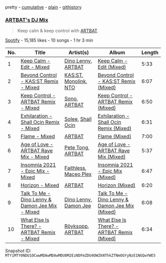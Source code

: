 pretty - [cumulative](/playlists/cumulative/37i9dQZF1DX3sZpm7aIEYp.md) - [plain](/playlists/plain/37i9dQZF1DX3sZpm7aIEYp) - [githistory](https://github.githistory.xyz/mackorone/spotify-playlist-archive/blob/main/playlists/plain/37i9dQZF1DX3sZpm7aIEYp)

### [ARTBAT's DJ Mix](https://open.spotify.com/playlist/37i9dQZF1DX3sZpm7aIEYp)

> Keep calm & keep control with <a href="spotify:artist:3BkRu2TGd2I1uBxZKddfg1">ARTBAT</a>.

[Spotify](https://open.spotify.com/user/spotify) - 15,185 likes - 10 songs - 1 hr 3 min

| No. | Title | Artist(s) | Album | Length |
|---|---|---|---|---|
| 1 | [Keep Calm \- Edit \- Mixed](https://open.spotify.com/track/6wBZI7lgYJdw83UpL4yUIB) | [Dino Lenny](https://open.spotify.com/artist/7il6z1RANNDWYlYnIevd4L), [ARTBAT](https://open.spotify.com/artist/3BkRu2TGd2I1uBxZKddfg1) | [Keep Calm \- Edit \(Mixed\)](https://open.spotify.com/album/7zSxJN0OD6FecLmxB1r5oH) | 5:33 |
| 2 | [Beyond Control \- KAS:ST Remix \- Mixed](https://open.spotify.com/track/54TieTABtrDWBTT3bSKTav) | [KAS:ST](https://open.spotify.com/artist/7orlzf5LTqSnCzURkZFebN), [Monolink](https://open.spotify.com/artist/2I4hRNCYkPKJQlkoEZKjYx), [NTO](https://open.spotify.com/artist/7ry8L53T4oJtSIogGYuioq) | [Beyond Control \- KAS:ST Remix \(Mixed\)](https://open.spotify.com/album/3LfTfWq2C4nYMLoNZ0HLWA) | 6:07 |
| 3 | [Keep Control \- ARTBAT Remix \- Mixed](https://open.spotify.com/track/6FS53dlBkMU4PuWKherVB5) | [Sono](https://open.spotify.com/artist/7vBGVjjUKLWS8zLNSYwVVC), [ARTBAT](https://open.spotify.com/artist/3BkRu2TGd2I1uBxZKddfg1) | [Keep Control \- ARTBAT Remix \(Mixed\)](https://open.spotify.com/album/7vGh9VCUvwr0lSItS1sp1z) | 6:50 |
| 4 | [Exhilaration \- Shall Ocin Remix \- Mixed](https://open.spotify.com/track/5KHuyBALh6MAA4FvCpd73N) | [Solee](https://open.spotify.com/artist/0r0m8up7CjS8TJodH2HX7C), [Shall Ocin](https://open.spotify.com/artist/6OP6u8D2Icl5qmrCbyTY7M) | [Exhilaration \- Shall Ocin Remix \(Mixed\)](https://open.spotify.com/album/05wnRqwHLv9hgqnbUkLiaN) | 6:31 |
| 5 | [Flame \- Mixed](https://open.spotify.com/track/1wP7n0h2mu7PlN9ovygGVC) | [ARTBAT](https://open.spotify.com/artist/3BkRu2TGd2I1uBxZKddfg1) | [Flame \(Mixed\)](https://open.spotify.com/album/05J8BntyxXin80fESoILTb) | 7:00 |
| 6 | [Age of Love \- ARTBAT Rave Mix \- Mixed](https://open.spotify.com/track/6COzI5bvthG1w1OTlmHquQ) | [Pete Tong](https://open.spotify.com/artist/6n1t55WMsSIUFHrAL4mUsB), [ARTBAT](https://open.spotify.com/artist/3BkRu2TGd2I1uBxZKddfg1) | [Age of Love \- ARTBAT Rave Mix \(Mixed\)](https://open.spotify.com/album/2b6d8Gvw1jvtWwQ9Nw8xxa) | 5:37 |
| 7 | [Insomnia 2021 \- Epic Mix \- Mixed](https://open.spotify.com/track/0boVo6NhTLZ1nuYitV9LLu) | [Faithless](https://open.spotify.com/artist/5kLyhOcVNlVIifeilSDECg), [Maceo Plex](https://open.spotify.com/artist/3TXQ1ddouwQAI78hV4hXDj) | [Insomnia 2021 \- Epic Mix \(Mixed\)](https://open.spotify.com/album/4gFjPPyzDhRG8tRRd6Fzm1) | 6:47 |
| 8 | [Horizon \- Mixed](https://open.spotify.com/track/0QmRvDXwejGYpaC5yhLYFr) | [ARTBAT](https://open.spotify.com/artist/3BkRu2TGd2I1uBxZKddfg1) | [Horizon \(Mixed\)](https://open.spotify.com/album/1Vs4aPWSHTeDiYCnF1eHTE) | 6:20 |
| 9 | [Talk To Me \- Dino Lenny & Damon Jee Mix \- Mixed](https://open.spotify.com/track/5TGP98PC1nWVp1vW7WedU1) | [Dino Lenny](https://open.spotify.com/artist/7il6z1RANNDWYlYnIevd4L), [Damon Jee](https://open.spotify.com/artist/0nyA3iBk3cFZvBsQalv78d) | [Talk To Me \- Dino Lenny & Damon Jee Mix \(Mixed\)](https://open.spotify.com/album/2Om6FRD6KDq2k9QTPF93wH) | 6:08 |
| 10 | [What Else Is There? \- ARTBAT Remix \- Mixed](https://open.spotify.com/track/4D6SVvNeOGIJOJOh6fXgP3) | [Röyksopp](https://open.spotify.com/artist/5nPOO9iTcrs9k6yFffPxjH), [ARTBAT](https://open.spotify.com/artist/3BkRu2TGd2I1uBxZKddfg1) | [What Else Is There? \- ARTBAT Remix \(Mixed\)](https://open.spotify.com/album/7aLeLVDr2o07hDPDwDjeuv) | 6:34 |

Snapshot ID: `MTY1MTY0NDU1OCwwMDAwMDAwMDU0M2EzNDFmZDU4OWZkNThkZTNmOGYyNzE1NGQwYWE5`
